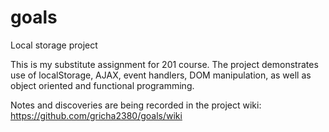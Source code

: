 # goals
Local storage project

This is my substitute assignment for 201 course. The project demonstrates use of localStorage, AJAX, event handlers, DOM manipulation, as well as object oriented and functional programming.

Notes and discoveries are being recorded in the project wiki:
https://github.com/gricha2380/goals/wiki

